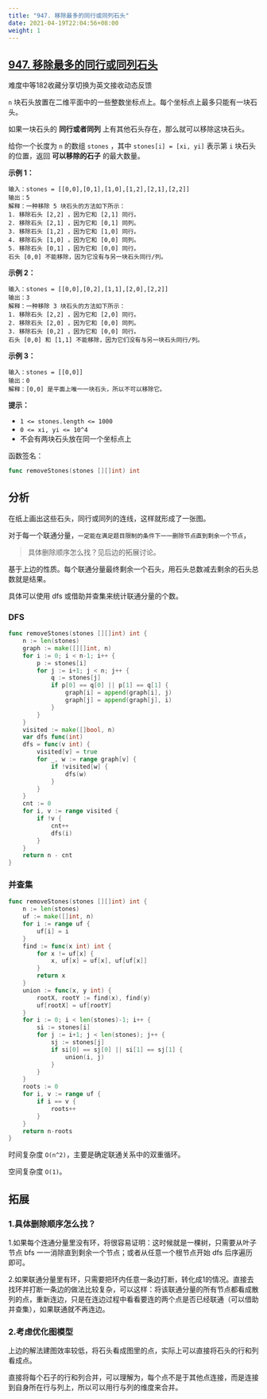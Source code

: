 ```yaml
---
title: "947. 移除最多的同行或同列石头"
date: 2021-04-19T22:04:56+08:00
weight: 1
---
```


## [947. 移除最多的同行或同列石头](https://leetcode-cn.com/problems/most-stones-removed-with-same-row-or-column/)

难度中等182收藏分享切换为英文接收动态反馈

`n` 块石头放置在二维平面中的一些整数坐标点上。每个坐标点上最多只能有一块石头。

如果一块石头的 **同行或者同列** 上有其他石头存在，那么就可以移除这块石头。

给你一个长度为 `n` 的数组 `stones` ，其中 `stones[i] = [xi, yi]` 表示第 `i` 块石头的位置，返回 **可以移除的石子** 的最大数量。

**示例 1：**

```
输入：stones = [[0,0],[0,1],[1,0],[1,2],[2,1],[2,2]]
输出：5
解释：一种移除 5 块石头的方法如下所示：
1. 移除石头 [2,2] ，因为它和 [2,1] 同行。
2. 移除石头 [2,1] ，因为它和 [0,1] 同列。
3. 移除石头 [1,2] ，因为它和 [1,0] 同行。
4. 移除石头 [1,0] ，因为它和 [0,0] 同列。
5. 移除石头 [0,1] ，因为它和 [0,0] 同行。
石头 [0,0] 不能移除，因为它没有与另一块石头同行/列。
```

**示例 2：**

```
输入：stones = [[0,0],[0,2],[1,1],[2,0],[2,2]]
输出：3
解释：一种移除 3 块石头的方法如下所示：
1. 移除石头 [2,2] ，因为它和 [2,0] 同行。
2. 移除石头 [2,0] ，因为它和 [0,0] 同列。
3. 移除石头 [0,2] ，因为它和 [0,0] 同行。
石头 [0,0] 和 [1,1] 不能移除，因为它们没有与另一块石头同行/列。
```

**示例 3：**

```
输入：stones = [[0,0]]
输出：0
解释：[0,0] 是平面上唯一一块石头，所以不可以移除它。
```

**提示：**

- `1 <= stones.length <= 1000`
- `0 <= xi, yi <= 10^4`
- 不会有两块石头放在同一个坐标点上

函数签名：

```go
func removeStones(stones [][]int) int
```

## 分析

在纸上画出这些石头，同行或同列的连线，这样就形成了一张图。

对于每一个联通分量，`一定能在满足题目限制的条件下一一删除节点直到剩余一个节点`，

> 具体删除顺序怎么找？见后边的拓展讨论。

基于上边的性质。每个联通分量最终剩余一个石头，用石头总数减去剩余的石头总数就是结果。

具体可以使用 dfs 或借助并查集来统计联通分量的个数。

### DFS

```go
func removeStones(stones [][]int) int {
	n := len(stones)
	graph := make([][]int, n)
	for i := 0; i < n-1; i++ {
		p := stones[i]
		for j := i+1; j < n; j++ {
			q := stones[j]
			if p[0] == q[0] || p[1] == q[1] {
				graph[i] = append(graph[i], j)
                graph[j] = append(graph[j], i)
			}
		}
	}
	visited := make([]bool, n)
	var dfs func(int)
	dfs = func(v int) {
		visited[v] = true
		for _, w := range graph[v] {
			if !visited[w] {
				dfs(w)
			}
		}
	}
	cnt := 0
	for i, v := range visited {
		if !v {
			cnt++
			dfs(i)
		}
	}
	return n - cnt
}
```

### 并查集

```go
func removeStones(stones [][]int) int {
	n := len(stones)
	uf := make([]int, n)
	for i := range uf {
		uf[i] = i
	}
	find := func(x int) int {
		for x != uf[x] {
			x, uf[x] = uf[x], uf[uf[x]]
		}
		return x
	}
	union := func(x, y int) {
		rootX, rootY := find(x), find(y)
		uf[rootX] = uf[rootY]
	}
	for i := 0; i < len(stones)-1; i++ {
		si := stones[i]
		for j := i+1; j < len(stones); j++ {
			sj := stones[j]
			if si[0] == sj[0] || si[1] == sj[1] {
				union(i, j)
			}
		}
	}
	roots := 0
	for i, v := range uf {
		if i == v {
			roots++
		}
	}
	return n-roots
}
```

时间复杂度 `O(n^2)`，主要是确定联通关系中的双重循环。

空间复杂度 `O(1)`。

## 拓展

### 1.具体删除顺序怎么找？

1.如果每个连通分量里没有环，将很容易证明：这时候就是一棵树，只需要从叶子节点 bfs 一一消除直到剩余一个节点；或者从任意一个根节点开始 dfs 后序遍历即可。

2.如果联通分量里有环，只需要把环内任意一条边打断，转化成1的情况。直接去找环并打断一条边的做法比较复杂，可以这样：将该联通分量的所有节点都看成散列的点，重新连边，只是在连边过程中看看要连的两个点是否已经联通（可以借助并查集），如果联通就不再连边。

### 2.考虑优化图模型

上边的解法建图效率较低，将石头看成图里的点，实际上可以直接将石头的行和列看成点。

直接将每个石子的行和列合并，可以理解为，每个点不是于其他点连接，而是连接到自身所在行与列上，所以可以用行与列的维度来合并。
